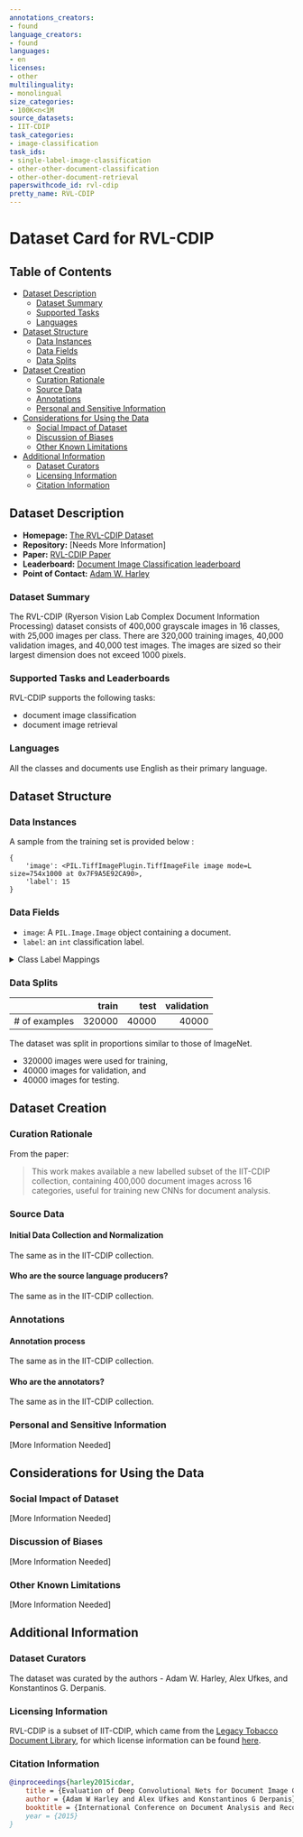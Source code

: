 ```yaml
---
annotations_creators:
- found
language_creators:
- found
languages:
- en
licenses:
- other
multilinguality:
- monolingual
size_categories:
- 100K<n<1M
source_datasets:
- IIT-CDIP
task_categories:
- image-classification
task_ids:
- single-label-image-classification
- other-other-document-classification
- other-other-document-retrieval
paperswithcode_id: rvl-cdip
pretty_name: RVL-CDIP
---
```


# Dataset Card for RVL-CDIP

## Table of Contents
- [Dataset Description](#dataset-description)
  - [Dataset Summary](#dataset-summary)
  - [Supported Tasks](#supported-tasks-and-leaderboards)
  - [Languages](#languages)
- [Dataset Structure](#dataset-structure)
  - [Data Instances](#data-instances)
  - [Data Fields](#data-instances)
  - [Data Splits](#data-instances)
- [Dataset Creation](#dataset-creation)
  - [Curation Rationale](#curation-rationale)
  - [Source Data](#source-data)
  - [Annotations](#annotations)
  - [Personal and Sensitive Information](#personal-and-sensitive-information)
- [Considerations for Using the Data](#considerations-for-using-the-data)
  - [Social Impact of Dataset](#social-impact-of-dataset)
  - [Discussion of Biases](#discussion-of-biases)
  - [Other Known Limitations](#other-known-limitations)
- [Additional Information](#additional-information)
  - [Dataset Curators](#dataset-curators)
  - [Licensing Information](#licensing-information)
  - [Citation Information](#citation-information)

## Dataset Description

- **Homepage:** [The RVL-CDIP Dataset](https://www.cs.cmu.edu/~aharley/rvl-cdip/)
- **Repository:** [Needs More Information]
- **Paper:** [RVL-CDIP Paper](https://arxiv.org/abs/1502.07058)
- **Leaderboard:** [Document Image Classification leaderboard](https://paperswithcode.com/dataset/rvl-cdip)
- **Point of Contact:** [Adam W. Harley](http://cs.cmu.edu/~aharley/)

### Dataset Summary

The RVL-CDIP (Ryerson Vision Lab Complex Document Information Processing) dataset consists of 400,000 grayscale images in 16 classes, with 25,000 images per class. There are 320,000 training images, 40,000 validation images, and 40,000 test images. The images are sized so their largest dimension does not exceed 1000 pixels.

### Supported Tasks and Leaderboards

RVL-CDIP supports the following tasks:
- document image classification
- document image retrieval

### Languages

All the classes and documents use English as their primary language.

## Dataset Structure

### Data Instances

A sample from the training set is provided below :
```
{
    'image': <PIL.TiffImagePlugin.TiffImageFile image mode=L size=754x1000 at 0x7F9A5E92CA90>,
    'label': 15
}
```

### Data Fields

- `image`: A `PIL.Image.Image` object containing a document.
- `label`: an `int` classification label.

<details>
  <summary>Class Label Mappings</summary>

```json
{
  "0": "letter",
  "1": "form",
  "2": "email",
  "3": "handwritten",
  "4": "advertisement",
  "5": "scientific report",
  "6": "scientific publication",
  "7": "specification",
  "8": "file folder",
  "9": "news article",
  "10": "budget",
  "11": "invoice",
  "12": "presentation",
  "13": "questionnaire",
  "14": "resume",
  "15": "memo"
}
```

</details>

### Data Splits

|   |train|test|validation|
|----------|----:|----:|---------:|
|# of examples|320000|40000|40000|

The dataset was split in proportions similar to those of ImageNet.
- 320000 images were used for training,
- 40000 images for validation, and 
- 40000 images for testing. 

## Dataset Creation

### Curation Rationale

From the paper:
> This work makes available a new labelled subset of the IIT-CDIP collection, containing 400,000
document images across 16 categories, useful for training new CNNs for document analysis.

### Source Data

#### Initial Data Collection and Normalization

The same as in the IIT-CDIP collection.

#### Who are the source language producers?

The same as in the IIT-CDIP collection.

### Annotations

#### Annotation process

The same as in the IIT-CDIP collection.

#### Who are the annotators?

The same as in the IIT-CDIP collection.

### Personal and Sensitive Information

[More Information Needed]

## Considerations for Using the Data

### Social Impact of Dataset

[More Information Needed]

### Discussion of Biases

[More Information Needed]

### Other Known Limitations

[More Information Needed]

## Additional Information

### Dataset Curators

The dataset was curated by the authors - Adam W. Harley, Alex Ufkes, and Konstantinos G. Derpanis.

### Licensing Information

RVL-CDIP is a subset of IIT-CDIP, which came from the [Legacy Tobacco Document Library](https://www.industrydocuments.ucsf.edu/tobacco/), for which license information can be found [here](https://www.industrydocuments.ucsf.edu/help/copyright/).

### Citation Information

```bibtex
@inproceedings{harley2015icdar,
    title = {Evaluation of Deep Convolutional Nets for Document Image Classification and Retrieval},
    author = {Adam W Harley and Alex Ufkes and Konstantinos G Derpanis},
    booktitle = {International Conference on Document Analysis and Recognition ({ICDAR})}},
    year = {2015}
}
```